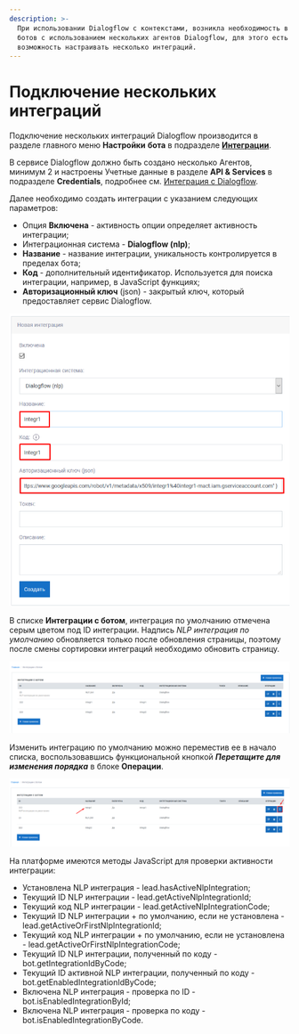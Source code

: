 ```yaml
---
description: >-
  При использовании Dialogflow с контекстами, возникла необходимость в создании
  ботов с использованием нескольких агентов Dialogflow, для этого есть
  возможность настраивать несколько интеграций.
---
```


# Подключение нескольких интеграций

Подключение нескольких интеграций Dialogflow производится в разделе главного меню **Настройки** **бота** в подразделе [**Интеграции**](https://app.metabot24.com/bot-integration).

В сервисе Dialogflow должно быть создано несколько Агентов, минимум 2 и настроены Учетные данные в разделе **API & Services** в подразделе **Credentials**, подробнее см. [Интеграция с Dialogflow](https://metarex.gitbook.io/metabot24/dialogflow/integraciya-s-dialogflow).

Далее необходимо создать интеграции с указанием следующих параметров:

* Опция **Включена** - активность опции определяет активность интеграции;
* Интеграционная система - **Dialogflow \(nlp\)**;
* **Название** - название интеграции, уникальность контролируется в пределах бота;
* **Код** - дополнительный идентификатор. Используется для поиска интеграции, например, в JavaScript функциях;
* **Авторизационный ключ** \(json\) - закрытый ключ, который предоставляет сервис Dialogflow.

![](../.gitbook/assets/izobrazhenie%20%28457%29.png)

В списке **Интеграции с ботом**, интеграция по умолчанию отмечена серым цветом под ID интеграции. Надпись _NLP интеграция по умолчанию_ обновляется только после обновления страницы, поэтому после смены сортировки интеграций необходимо обновить страницу.

![](../.gitbook/assets/izobrazhenie%20%28464%29.png)

Изменить интеграцию по умолчанию можно переместив ее в начало списка, воспользовавшись функциональной кнопкой _**Перетащите для изменения порядка**_ в блоке **Операции**.

![](../.gitbook/assets/izobrazhenie%20%28463%29.png)

На платформе имеются методы JavaScript для проверки активности интеграции:

* Установлена NLP интеграция - lead.hasActiveNlpIntegration;
* Текущий ID NLP интеграции  - lead.getActiveNlpIntegrationId;
* Текущий код NLP интеграции - lead.getActiveNlpIntegrationCode;
* Текущий ID NLP интеграции + по умолчанию, если не установлена - lead.getActiveOrFirstNlpIntegrationId;
* Текущий код NLP интеграции + по умолчанию, если не установлена - lead.getActiveOrFirstNlpIntegrationCode;
* Текущий ID NLP интеграции, полученный по коду - bot.getIntegrationIdByCode;
* Текущий ID активной NLP интеграции, полученный по коду - bot.getEnabledIntegrationIdByCode;
* Включена NLP интеграция - проверка по ID - bot.isEnabledIntegrationById;
* Включена NLP интеграция - проверка по коду - bot.isEnabledIntegrationByCode.

